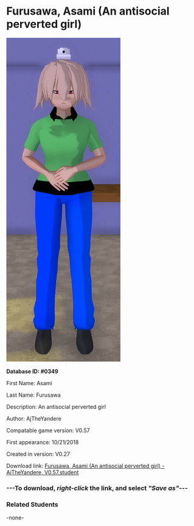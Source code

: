 # Furusawa, Asami (An antisocial perverted girl)

<img src="../../Files/Images/Furusawa, Asami (An antisocial perverted girl).png" title="Furusawa, Asami (An antisocial perverted girl) - AjTheYandere, V0.57">

**Database ID: #0349**

First Name: Asami

Last Name: Furusawa

Description: An antisocial perverted girl

Author: AjTheYandere

Compatable game version: V0.57

First appearance: 10/21/2018

Created in version: V0.27

Download link: <a href="https://raw.githubusercontent.com/Arbiter1223/Daigaku-Gurashi-Custom-Students/master/Files/Student%20Files/Furusawa%2C%20Asami%20(An%20antisocial%20perverted%20girl)%20-%20AjTheYandere%2C%20V0.57.student">Furusawa, Asami (An antisocial perverted girl) - AjTheYandere, V0.57.student</a>

### ---**To download, _right-click_ the link, and select _"Save as"_**---

### Related Students

-none-
